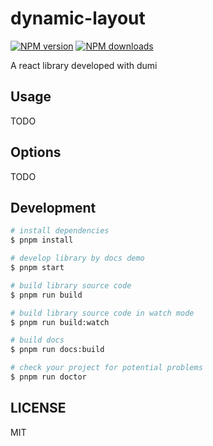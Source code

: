 # dynamic-layout

[![NPM version](https://img.shields.io/npm/v/dynamic-layout.svg?style=flat)](https://npmjs.org/package/dynamic-layout)
[![NPM downloads](http://img.shields.io/npm/dm/dynamic-layout.svg?style=flat)](https://npmjs.org/package/dynamic-layout)

A react library developed with dumi

## Usage

TODO

## Options

TODO

## Development

```bash
# install dependencies
$ pnpm install

# develop library by docs demo
$ pnpm start

# build library source code
$ pnpm run build

# build library source code in watch mode
$ pnpm run build:watch

# build docs
$ pnpm run docs:build

# check your project for potential problems
$ pnpm run doctor
```

## LICENSE

MIT
